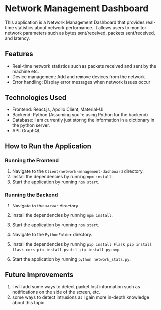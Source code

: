 # Network Management Dashboard

This application is a Network Management Dashboard that provides real-time statistics about network performance. It allows users to monitor network parameters such as bytes sent/received, packets sent/received, and latency.

## Features

- Real-time network statistics such as packets received and sent by the machine etc.
- Device management: Add and remove devices from the network
- Error handling: Display error messages when network issues occur

## Technologies Used

- Frontend: React.js, Apollo Client, Material-UI
- Backend: Python (Assuming you're using Python for the backend)
- Database: I am currently just storing the information in a dictionary in the python server. 
- API: GraphQL

## How to Run the Application

### Running the Frontend

1. Navigate to the `Client/network-management-dashboard` directory.
2. Install the dependencies by running `npm install`.
3. Start the application by running `npm start`.

### Running the Backend

1. Navigate to the `server` directory.
2. Install the dependencies by running `npm install`.
3. Start the application by running `npm start`.


1. Navigate to the `PythonFolder` directory.
2. Install the dependencies by running
`pip install Flask
pip install flask-cors
pip install psutil
pip install pysnmp`.
3. Start the application by running `python network_stats.py`.

## Future Improvements

1. I will add some ways to detect packet lost information such as notifications on the side of the screen, etc.
2. some ways to detect intrusions as I gain more in-depth knowledge about this topic
   
